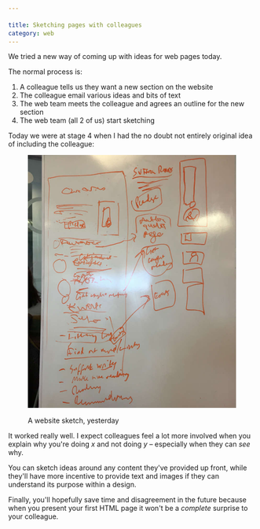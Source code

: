 ```yaml
---

title: Sketching pages with colleagues
category: web
---
```


We tried a new way of coming up with ideas for web pages today.

The normal process is:

1. A colleague tells us they want a new section on the website
2. The colleague email various ideas and bits of text
3. The web team meets the colleague and agrees an outline for the new section
4. The web team (all 2 of us) start sketching

Today we were at stage 4 when I had the no doubt not entirely original idea of including the colleague:

<figure>

<img class="bleed" src="/images/board.jpg" alt="A board with a sketch on it">

<figcaption class="figcaption"><p>A website sketch, yesterday</p></figcaption>

</figure>

It worked really well. I expect colleagues feel a lot more involved when you explain why you're doing _x_ and not doing _y_ &#8211; especially when they can _see_ why.

You can sketch ideas around any content they've provided up front, while they'll have more incentive to provide text and images if they can understand its purpose within a design.

Finally, you'll hopefully save time and disagreement in the future because when you present your first HTML page it won't be a _complete_ surprise to your colleague.
